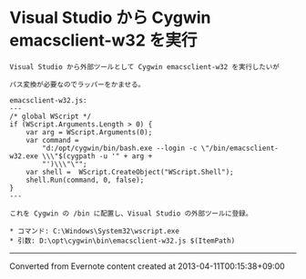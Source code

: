 # Visual Studio から Cygwin emacsclient-w32 を実行
```
Visual Studio から外部ツールとして Cygwin emacsclient-w32 を実行したいが

パス変換が必要なのでラッパーをかませる。

emacsclient-w32.js:
---
/* global WScript */
if (WScript.Arguments.Length > 0) {
    var arg = WScript.Arguments(0);
    var command =
        "d:/opt/cygwin/bin/bash.exe --login -c \"/bin/emacsclient-w32.exe \\\"$(cygpath -u '" + arg +
        "')\\\"\"";
    var shell =  WScript.CreateObject("WScript.Shell");
    shell.Run(command, 0, false);
}
---

これを Cygwin の /bin に配置し、Visual Studio の外部ツールに登録。

* コマンド: C:\Windows\System32\wscript.exe
* 引数: D:\opt\cygwin\bin\emacsclient-w32.js $(ItemPath)
```

------------------------------------------------------------------------

Converted from Evernote content created at 2013-04-11T00:15:38+09:00